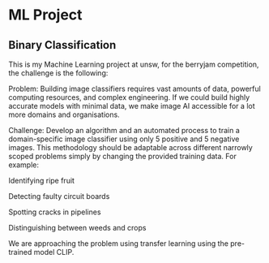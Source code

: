 # ML Project 
## Binary Classification

This is my Machine Learning project at unsw, for the berryjam competition, the challenge is the following:


Problem: Building image classifiers requires vast amounts of data, powerful computing resources, and complex engineering. If we could build highly accurate models with minimal data, we make image AI accessible for a lot more domains and organisations.

Challenge: Develop an algorithm and an automated process to train a domain-specific image classifier using only 5 positive and 5 negative images. This methodology should be adaptable across different narrowly scoped problems simply by changing the provided training data. For example:

Identifying ripe fruit

Detecting faulty circuit boards

Spotting cracks in pipelines

Distinguishing between weeds and crops

We are approaching the problem using transfer learning using the pre-trained model CLIP.
